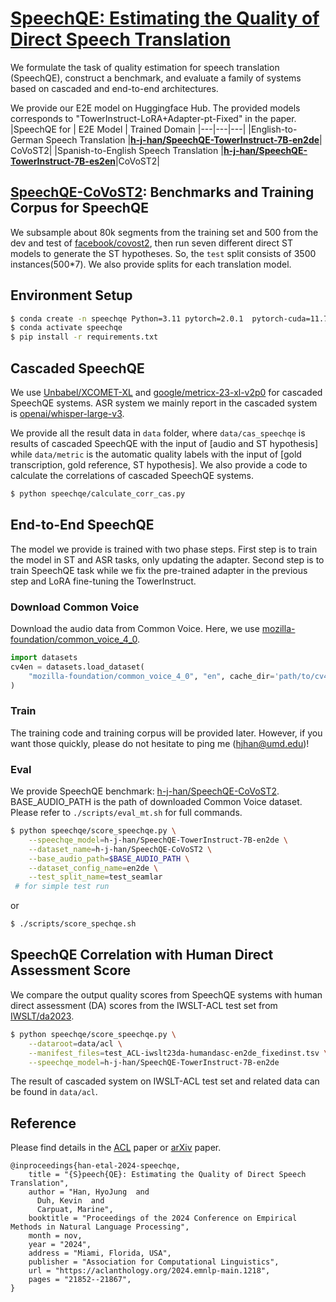 # [SpeechQE: Estimating the Quality of Direct Speech Translation](https://aclanthology.org/2024.emnlp-main.1218) 
We formulate the task of quality estimation for speech translation (SpeechQE), construct a benchmark, and evaluate a family of systems based on cascaded and end-to-end architectures.

We provide our E2E model on Huggingface Hub.
The provided models corresponds to "TowerInstruct-LoRA+Adapter-pt-Fixed" in the paper.
|SpeechQE for | E2E Model | Trained Domain
|---|---|---|
|English-to-German Speech Translation |[**h-j-han/SpeechQE-TowerInstruct-7B-en2de**](https://huggingface.co/h-j-han/SpeechQE-TowerInstruct-7B-en2de)| CoVoST2|
|Spanish-to-English Speech Translation  |[**h-j-han/SpeechQE-TowerInstruct-7B-es2en**](https://huggingface.co/h-j-han/SpeechQE-TowerInstruct-7B-es2en)|CoVoST2|

## [SpeechQE-CoVoST2](https://huggingface.co/datasets/h-j-han/SpeechQE-CoVoST2): Benchmarks and Training Corpus for SpeechQE
We subsample about 80k segments from the training set and 500 from the dev and test of [facebook/covost2](https://huggingface.co/datasets/facebook/covost2), then run seven different direct ST models to generate the ST hypotheses. So, the `test` split consists of 3500 instances(500*7). We also provide splits for each translation model.


## Environment Setup
```bash
$ conda create -n speechqe Python=3.11 pytorch=2.0.1  pytorch-cuda=11.7 torchvision torchaudio -c pytorch -c nvidia
$ conda activate speechqe
$ pip install -r requirements.txt
```

## Cascaded SpeechQE
We use [Unbabel/XCOMET-XL](https://huggingface.co/Unbabel/XCOMET-XL) and [google/metricx-23-xl-v2p0](https://huggingface.co/google/metricx-23-xl-v2p0) for cascaded SpeechQE systems.
ASR system we mainly report in the cascaded system is [openai/whisper-large-v3](https://huggingface.co/openai/whisper-large-v3).

We provide all the result data in `data` folder, where `data/cas_speechqe` is results of cascaded SpeechQE with the input of \[audio and ST hypothesis\] while `data/metric` is the automatic quality labels with the input of \[gold transcription, gold reference, ST hypothesis\].
We also provide a code to calculate the correlations of cascaded SpeechQE systems.
```bash
$ python speechqe/calculate_corr_cas.py
```

## End-to-End SpeechQE
The model we provide is trained with two phase steps.
First step is to train the model in ST and ASR tasks, only updating the adapter.
Second step is to train SpeechQE task while we fix the pre-trained adapter in the previous step and LoRA fine-tuning the TowerInstruct.
### Download Common Voice
Download the audio data from Common Voice.
Here, we use [mozilla-foundation/common_voice_4_0](https://huggingface.co/datasets/mozilla-foundation/common_voice_4_0).
```python
import datasets
cv4en = datasets.load_dataset(
    "mozilla-foundation/common_voice_4_0", "en", cache_dir='path/to/cv4/download',
)
```
### Train
The training code and training corpus will be provided later. However, if you want those quickly, please do not hesitate to ping me (hjhan@umd.edu)!

### Eval
We provide SpeechQE benchmark: [h-j-han/SpeechQE-CoVoST2](https://huggingface.co/datasets/h-j-han/SpeechQE-CoVoST2).
BASE_AUDIO_PATH is the path of downloaded Common Voice dataset.
Please refer to `./scripts/eval_mt.sh` for full commands.
```bash
$ python speechqe/score_speechqe.py \
    --speechqe_model=h-j-han/SpeechQE-TowerInstruct-7B-en2de \
    --dataset_name=h-j-han/SpeechQE-CoVoST2 \
    --base_audio_path=$BASE_AUDIO_PATH \
    --dataset_config_name=en2de \
    --test_split_name=test_seamlar
 # for simple test run
```
or 
```bash
$ ./scripts/score_spechqe.sh
```

## SpeechQE Correlation with Human Direct Assessment Score
We compare the output quality scores from SpeechQE systems with human direct assessment (DA) scores from the IWSLT-ACL test set from [IWSLT/da2023](https://huggingface.co/datasets/IWSLT/da2023).

```bash
$ python speechqe/score_speechqe.py \
    --dataroot=data/acl \
    --manifest_files=test_ACL-iwslt23da-humandasc-en2de_fixedinst.tsv \
    --speechqe_model=h-j-han/SpeechQE-TowerInstruct-7B-en2de
```

The result of cascaded system on IWSLT-ACL test set and related data can be found in `data/acl`.


## Reference
Please find details in the [ACL](https://aclanthology.org/2024.emnlp-main.1218) paper or [arXiv](https://arxiv.org/abs/2410.21485) paper.
```
@inproceedings{han-etal-2024-speechqe,
    title = "{S}peech{QE}: Estimating the Quality of Direct Speech Translation",
    author = "Han, HyoJung  and
      Duh, Kevin  and
      Carpuat, Marine",
    booktitle = "Proceedings of the 2024 Conference on Empirical Methods in Natural Language Processing",
    month = nov,
    year = "2024",
    address = "Miami, Florida, USA",
    publisher = "Association for Computational Linguistics",
    url = "https://aclanthology.org/2024.emnlp-main.1218",
    pages = "21852--21867",
}
```
